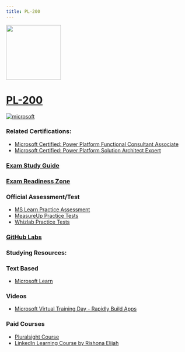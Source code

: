 ```yaml
---
title: PL-200
---
```


<img src="/pl-200.png" width="150" height="150">

# [PL-200](https://learn.microsoft.com/certifications/exams/pl-200?WT.mc_id=studentamb_165290)

<a href='https://learn.microsoft.com/en-us/certifications/browse/?type=role-based&levels=intermediate&WT.mc_id=studentamb_165290' target="_blank"><img alt='microsoft' src='https://img.shields.io/badge/associate-100000?style=for-the-badge&logo=microsoft&logoColor=white&labelColor=0078D4&color=212221'/></a> 

### Related Certifications:
- [Microsoft Certified: Power Platform Functional Consultant Associate](https://learn.microsoft.com/en-us/certifications/power-platform-functional-consultant-associate?WT.mc_id=studentamb_165290)
- [Microsoft Certified: Power Platform Solution Architect Expert](https://learn.microsoft.com/en-us/certifications/power-platform-solution-architect-expert?WT.mc_id=studentamb_165290)

### [Exam Study Guide](https://learn.microsoft.com/credentials/certifications/resources/study-guides/pl-200?WT.mc_id=studentamb_165290)
### [Exam Readiness Zone](https://learn.microsoft.com/en-us/shows/exam-readiness-zone/preparing-for-pl-200-configure-microsoft-dataverse-1-of-6?WT.mc_id=studentamb_165290)

### Official Assessment/Test
- [MS Learn Practice Assessment](https://learn.microsoft.com/certifications/exams/pl-200/practice/assessment?assessment-type=practice&assessmentId=64&WT.mc_id=studentamb_165290)
- [MeasureUp Practice Tests](https://www.measureup.com/microsoft-practice-test-pl-200-microsoft-power-platform-functional-consultant.html#u44)
- [Whizlab Practice Tests](https://www.whizlabs.com/microsoft-power-functional-consultant-pl-200-certification/)

### [GitHub Labs](https://github.com/MicrosoftLearning/PL-200-Power-Platform-Functional-Consultant/tree/master/Instructions/Labs)

### Studying Resources:

### Text Based
- [Microsoft Learn](https://learn.microsoft.com/certifications/exams/pl-200?WT.mc_id=studentamb_165290)
### Videos
- [Microsoft Virtual Training Day - Rapidly Build Apps](https://events.microsoft.com/en-us/allevents/?language=English&clientTimeZone=1&search=Microsoft%20Power%20Platform%20Virtual%20Training%20Day:%20Rapidly%20Build%20Apps)
### Paid Courses
- [Pluralsight Course](https://www.pluralsight.com/paths/microsoft-power-platform-functional-consultant-pl-200)
- [LinkedIn Learning Course by Rishona Elijah](https://www.linkedin.com/learning/cert-prep-power-platform-functional-consultant-associate-pl-200)

